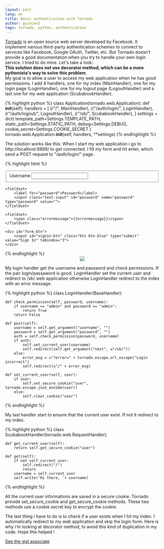 ```yaml
---
layout: post
lang: en
title: Basic authentication with Tornado
author: gvincent
tags: tornado, python, authentication
---
```

<p>
<a href="http://www.tornadoweb.org/">Tornado</a> is an open source web server developed by Facebook. It implement various third-party authentication schemes to connect to services like Facebook, Google OAuth, Twitter, etc. But Tornado doesn't provide a good documentation when you try to handle your own login service. I tried to do mine. Let's take a look:
<br>
<b>This solution does not use decorator method, which can be a more pythonista's way to solve this problem</b>.
<br>
My goal is to allow a user to access my web application when he has good permissions. I add 4 handlers, one for my index (MainHandler), one for my login page (LoginHandler), one for my logout page (LogoutHandler) and a last one for my web application (ScubabookHandler). 
</p>

{% highlight python %}
class Application(tornado.web.Application):
    def __init__(self):
        handlers = [
            (r"/", MainHandler),
            (r"/auth/login/", LoginHandler),
            (r"/auth/logout/", LogoutHandler),
            (r"/sb/", ScubabookHandler),
            ]
        settings = dict(
            template_path=Settings.TEMPLATE_PATH,
            static_path=Settings.STATIC_PATH,
            debug=Settings.DEBUG,
            cookie_secret=Settings.COOKIE_SECRET
            )
        tornado.web.Application.__init__(self, handlers, **settings)
{% endhighlight %}

The solution works like this:
When I start my web application i go to http://localhost:8888/ to get connected. I fill my form and hit enter, which send a POST request to "/auth/login/" page.

{% highlight html %}
<form action="/auth/login/" method="post" id="login_form">
    <fieldset>
        <label for="username">Username</label>
        <input class="text-input" id="username" name="username" type="text" value="">
    </fieldset>

    <fieldset>
        <label for="password">Password</label>
        <input class="text-input" id="password" name="password" type="password" value="">
    </fieldset>

    <fieldset>
        <span class="errormessage">{{errormessage}}</span>
    </fieldset>

    <div id="form_btn">
        <input id="signin-btn" class="btn btn-blue" type="submit" value="Sign In" tabindex="3">
    </div>
</form>
{% endhighlight %}

<center><img src="https://lh5.googleusercontent.com/-nfy2GESHMmI/URYyQCgy_4I/AAAAAAAAK7U/FA33XlBrjto/s299/login.png"></center>

My login handler get the username and password and check permissions.
If the pair login/passaword is good, LoginHandler set the current user and redirect to /sb/ web application otherwise LoginHandler redirect to the index with an error message.

{% highlight python %}
class LoginHandler(BaseHandler):

    def check_permission(self, password, username):
        if username == "admin" and password == "admin":
            return True
        return False

    def post(self):
        username = self.get_argument("username", "")
        password = self.get_argument("password", "")
        auth = self.check_permission(password, username)
        if auth:
            self.set_current_user(username)
            self.redirect(self.get_argument("next", u"/sb/"))
        else:
            error_msg = u"?error=" + tornado.escape.url_escape("Login incorrect")
            self.redirect(u"/" + error_msg)

    def set_current_user(self, user):
        if user:
            self.set_secure_cookie("user", tornado.escape.json_encode(user))
        else:
            self.clear_cookie("user")
{% endhighlight %}

My last handler start to ensure that the current user exist. If not it redirect to my index.

{% highlight python %}
class ScubabookHandler(tornado.web.RequestHandler):

    def get_current_user(self):
        return self.get_secure_cookie("user")

    def get(self):
        if not self.current_user:
            self.redirect("/")
            return
        username = self.current_user
        self.write('Hi there, '+ username)
{% endhighlight %}

All the current user informations are saved in a secure cookie. Tornado provide set_secure_cookie and get_secure_cookie methods. These two methods use a cookie secret key to encrypt the cookie.

The last thing i have to do is to check if a user exists when I hit my index. I automatically redirect to my web application and skip the login form. Here is why i'm looking at decorator method, to avoid this kind of duplication in my code.
Hope this helped !

<a href="https://gist.github.com/guillaumevincent/4745647">See the gist associate</a>